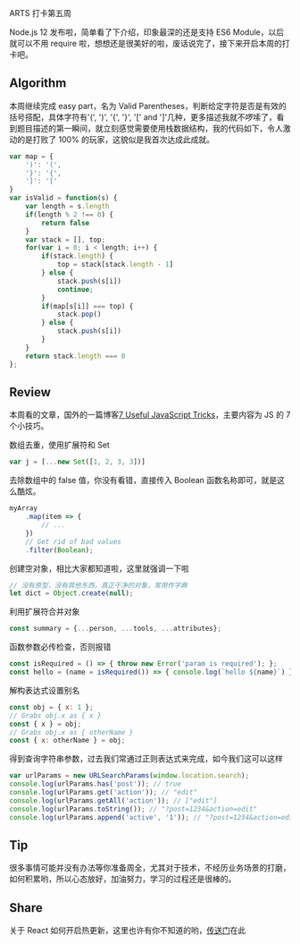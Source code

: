 ARTS 打卡第五周

Node.js 12 发布啦，简单看了下介绍，印象最深的还是支持 ES6 Module，以后就可以不用 require 啦，想想还是很美好的啦，废话说完了，接下来开启本周的打卡吧。

<!-- more -->

## Algorithm
本周继续完成 easy part，名为 Valid Parentheses，判断给定字符是否是有效的括号搭配，具体字符有'(', ')', '{', '}', '[' and ']'几种，更多描述我就不啰嗦了，看到题目描述的第一瞬间，就立刻感觉需要使用栈数据结构，我的代码如下，令人激动的是打败了 100% 的玩家，这貌似是我首次达成此成就。
```js
var map = {
    ')': '(',
    '}': '{',
    ']': '['
}
var isValid = function(s) {
    var length = s.length
    if(length % 2 !== 0) {
        return false
    }
    var stack = [], top;
    for(var i = 0; i < length; i++) {
        if(stack.length) {
            top = stack[stack.length - 1]
        } else {
            stack.push(s[i])
            continue;
        }
        if(map[s[i]] === top) {
            stack.pop()
        } else {
            stack.push(s[i])
        }
    }
    return stack.length === 0
};
```

## Review
本周看的文章，国外的一篇博客[7 Useful JavaScript Tricks](https://davidwalsh.name/javascript-tricks)，主要内容为 JS 的 7 个小技巧。

数组去重，使用扩展符和 Set
```js
var j = [...new Set([1, 2, 3, 3])]
```

去除数组中的 false 值，你没有看错，直接传入 Boolean 函数名称即可，就是这么酷炫。
```js
myArray
    .map(item => {
        // ...
    })
    // Get rid of bad values
    .filter(Boolean);
```

创建空对象，相比大家都知道啦，这里就强调一下啦
```js
// 没有原型，没有其他东西，真正干净的对象，常用作字典
let dict = Object.create(null);
```

利用扩展符合并对象
```js
const summary = {...person, ...tools, ...attributes};
```

函数参数必传检查，否则报错
```js
const isRequired = () => { throw new Error('param is required'); };
const hello = (name = isRequired()) => { console.log(`hello ${name}`) };
```

解构表达式设置别名
```js
const obj = { x: 1 };
// Grabs obj.x as { x }
const { x } = obj;
// Grabs obj.x as { otherName }
const { x: otherName } = obj;
```

得到查询字符串参数，过去我们常通过正则表达式来完成，如今我们这可以这样
```js
var urlParams = new URLSearchParams(window.location.search);
console.log(urlParams.has('post')); // true
console.log(urlParams.get('action')); // "edit"
console.log(urlParams.getAll('action')); // ["edit"]
console.log(urlParams.toString()); // "?post=1234&action=edit"
console.log(urlParams.append('active', '1')); // "?post=1234&action=edit&active=1"
```

## Tip
很多事情可能并没有办法等你准备周全，尤其对于技术，不经历业务场景的打磨，如何积累哟，所以心态放好，加油努力，学习的过程还是很棒的。

## Share
关于 React 如何开启热更新，这里也许有你不知道的哟，[传送门](https://blog.pig1024.me/posts/5cc5afa6b7e3fd426ac5e209)在此